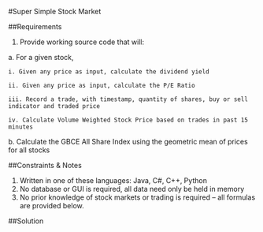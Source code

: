 
#Super Simple Stock Market

##Requirements 
1. Provide working source code that will:

  a. For a given stock, 
  
    i. Given any price as input, calculate the dividend yield 
    
    ii. Given any price as input, calculate the P/E Ratio 
    
    iii. Record a trade, with timestamp, quantity of shares, buy or sell indicator and traded price 
    
    iv. Calculate Volume Weighted Stock Price based on trades in past 15 minutes 
    
  b. Calculate the GBCE All Share Index using the geometric mean of prices for all stocks 


##Constraints & Notes 
1. Written in one of these languages: 
   Java, C#, C++, Python 
2. No database or GUI is required, all data need only be held in memory 
3. No prior knowledge of stock markets or trading is required – all formulas are provided below. 

##Solution
